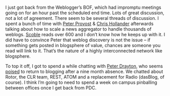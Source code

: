 I just got back from the Weblogger’s BOF, which had impromptu meetings
going on for an hour past the scheduled end time. Lots of great
discussion, not a lot of agreement. There seem to be several threads of
discussion. I spent a bunch of time with [Peter
Provost](http://www.peterprovost.org/weblog/) & [Chris
Hollander](http://objective.mine.nu/index.aspx) afterwards talking about
how to scale a news aggregator to handle thousands of weblogs.
[Scoble](http://radio.weblogs.com/0001011/) reads over 600 and I don’t
know how he keeps up with it. I did have to convince Peter that weblog
discovery is not the issue – if something gets posted in blogsphere of
value, chances are someone you read will link to it. That’s the nature
of a highly interconnected network like blogsphere.

To top it off, I got to spend a while chatting with [Peter
Drayton](http://www.razorsoft.net/weblog/), who seems
[poised](http://www.razorsoft.net/weblog/2003/10/27.html#a387) to return
to blogging after a nine month absence. We chatted about Rotor, the CLR
team, REST, ATOM and a replacement for Radio (dasBlog, of course). I
think I’m going to need to spend a week on campus pinballing between
offices once I get back from PDC.
